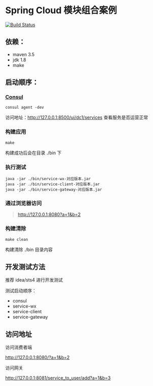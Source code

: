 Spring Cloud 模块组合案例
====================

[![Build Status](https://travis-ci.org/iceopen/spring-cloud-consul-demo.svg?branch=master)](https://travis-ci.org/iceopen/spring-cloud-consul-demo)

## 依赖：

- maven 3.5
- jdk 1.8
- make

## 启动顺序：
### [Consul](https://www.consul.io/downloads.html)

```shell
consul agent -dev
```

访问地址：http://127.0.0.1:8500/ui/dc1/services 查看服务是否运营正常 

### 构建应用

```shell
make
```

构建成功后会在目录 ./bin 下

### 执行测试

```shell
java -jar ./bin/service-wx-对应版本.jar
java -jar ./bin/service-client-对应版本.jar
java -jar ./bin/service-gateway-对应版本.jar
```

### 通过浏览器访问

> http://127.0.0.1:8080?a=1&b=2

### 构建清除

```shell
make clean
```

构建清除 ./bin 目录内容

## 开发测试方法

推荐 idea/sts4 进行开发测试

测试启动顺序：

- consul
- service-wx
- service-client
- service-gateway

## 访问地址

访问消费者端

http://127.0.0.1:8080/?a=1&b=2

访问网关

http://127.0.0.1:8081/service_to_user/add?a=1&b=3